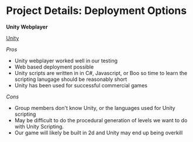 # Project Details: Deployment Options

__Unity Webplayer__

[Unity](http://www.unity3d.com)


_Pros_

* Unity webplayer worked well in our testing
* Web based deployment possible
* Unity scripts are written in in C#, Javascript, or Boo so time to learn the scripting lanugage should be reasonably short
* Unity has been used for successful commercial games


_Cons_

* Group members don't know Unity, or the languages used for Unity scripting
* May be difficult to do the procedural generation of levels we want to do with Unity Scripting.
* Our game will likely be built in 2d and Unity may end up being overkill

